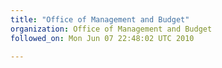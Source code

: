 ```yaml
---
title: "Office of Management and Budget"
organization: Office of Management and Budget 
followed_on: Mon Jun 07 22:48:02 UTC 2010

---
```

